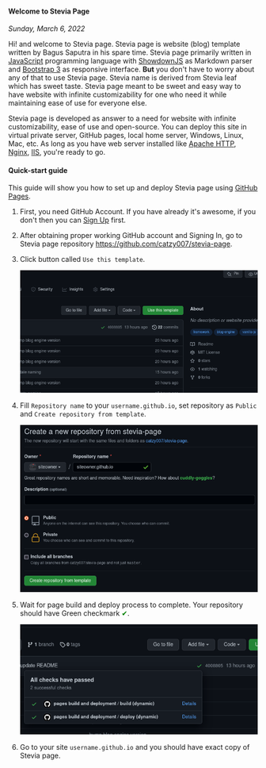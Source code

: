#### Welcome to Stevia Page
*Sunday, March 6, 2022*

Hi! and welcome to Stevia page. Stevia page is website (blog) template written 
by Bagus Saputra in his spare time. Stevia page primarily written in 
[JavaScript](https://www.w3schools.com/js/) programming language with 
[ShowdownJS](https://github.com/showdownjs/showdown) as Markdown parser and 
[Bootstrap 3](https://getbootstrap.com/docs/3.3/) as responsive interface. 
**But** you don't have to worry about any of that to use Stevia page. 
Stevia name is derived from Stevia leaf which has sweet taste. Stevia page 
meant to be sweet and easy way to have website with infinite customizability 
for one who need it while maintaining ease of use for everyone else. 

Stevia page is developed as answer to a need for website with infinite 
customizability, ease of use and open-source. You can deploy this site in 
virtual private server, GitHub pages, local home server, Windows, Linux, 
Mac, etc. As long as you have web server installed like 
[Apache HTTP](https://httpd.apache.org/download.cgi), 
[Nginx](https://docs.nginx.com/nginx/admin-guide/web-server/web-server/), 
[IIS](https://www.iis.net/), you're ready to go.

#### Quick-start guide
This guide will show you how to set up and deploy Stevia page using 
[GitHub Pages](https://pages.github.com/).
1. First, you need GitHub Account. If you have already it's awesome, if you don't 
then you can [Sign Up](https://github.com/signup) first.
1. After obtaining proper working GitHub account and Signing In, go to Stevia page 
repository <https://github.com/catzy007/stevia-page>.
1. Click button called `Use this template`.
    <div class="row">
        <div class="col-sm-2"></div>
        <div class="col-sm-8">
            <div class="img-thumbnail">
                <img class="img-fluid" src="./posts/2022-03-06-welcome-to-stevia-page/01.png" alt="img">
            </div>
        </div>
        <div class="col-sm-2"></div>
    </div>

1. Fill `Repository name` to your `username.github.io`, set repository as `Public` and `Create repository from template`.
    <div class="row">
        <div class="col-sm-2"></div>
        <div class="col-sm-8">
            <div class="img-thumbnail">
                <img class="img-fluid" src="./posts/2022-03-06-welcome-to-stevia-page/02.png" alt="img">
            </div>
        </div>
        <div class="col-sm-2"></div>
    </div>

1. Wait for page build and deploy process to complete. Your repository should have Green checkmark <span style="color:green">&#10004;</span>.
    <div class="row">
        <div class="col-sm-2"></div>
        <div class="col-sm-8">
            <div class="img-thumbnail">
                <img class="img-fluid" src="./posts/2022-03-06-welcome-to-stevia-page/03.png" alt="img">
            </div>
        </div>
        <div class="col-sm-2"></div>
    </div>

1. Go to your site `username.github.io` and you should have exact copy of Stevia page.
